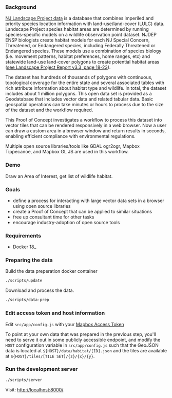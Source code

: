 ### Background
[NJ Landscape Project data](http://www.state.nj.us/dep/fgw/ensp/landscape/index.htm) is a database that combines imperiled and priority species location information with land-use/land-cover (LULC) data. Landscape Project species habitat areas are determined by running species-specific models on a wildlife observation point dataset. NJDEP ENSP biologists create habitat models for each NJ Special Concern, Threatened, or Endangered species, including Federally Threatened or Endangered species. These models use a combination of species biology (i.e. movement patterns, habitat preferences, home ranges, etc) and statewide land-use land-cover polygons to create potential habitat areas ([see Landscape Project Report v3.3, page 18-23](http://www.state.nj.us/dep/fgw/ensp/landscape/lp_report_3_3.pdf)).

The dataset has hundreds of thousands of polygons with continuous, topological coverage for the entire state and several associated tables with rich attribute information about habitat type and wildlife. In total, the dataset includes about 1 million polygons. This open data set is provided as a Geodatabase that includes vector data and related tabular data. Basic geospatial operations can take minutes or hours to process due to the size of the dataset and the workflow required.

This Proof of Concept investigates a workflow to process this dataset into vector tiles that can be rendered responsively in a web browser. Now a user can draw a custom area in a browser window and return results in seconds, enabling efficient compliance with environmental regulations.

Multiple open source libraries/tools like GDAL ogr2ogr, Mapbox Tippecanoe, and Mapbox GL JS are used in this workflow.

### Demo
Draw an Area of Interest, get list of wildlife habitat.




### Goals

- define a process for interacting with large vector data sets in a browser using open source libraries
- create a Proof of Concept that can be applied to similar situations
- free up consultant time for other tasks
- encourage industry-adoption of open source tools

### Requirements

* Docker 18_

### Preparing the data

Build the data preperation docker container

```sh
./scripts/update
```


Download and process the data.

```sh
./scripts/data-prep
```

### Edit access token and host information

Edit `src/app/config.js` with your [Mapbox Access Token](https://www.mapbox.com/studio/account/tokens/)

To point at your own data that was prepared in the previous step,
you'll need to serve it out in some publicly accessible endpoint, and modify
the `HOST` configuration variable in `src/app/config.js` such that the GeoJSON data
is located at `${HOST}/data/habitat/[ID].json` and the tiles are available at
`${HOST}/tiles/[TILE SET]/{z}/{x}/{y}`.

### Run the development server

```sh
./scripts/server
```

Visit: [http://localhost:8000/](http://localhost:8000/)
